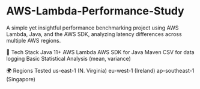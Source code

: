 # AWS-Lambda-Performance-Study
A simple yet insightful performance benchmarking project using AWS Lambda, Java, and the AWS SDK, analyzing latency differences across multiple AWS regions.

🔧 Tech Stack
Java 11+
AWS Lambda
AWS SDK for Java
Maven
CSV for data logging
Basic Statistical Analysis (mean, variance)

🌍 Regions Tested
us-east-1 (N. Virginia)
eu-west-1 (Ireland)
ap-southeast-1 (Singapore)
